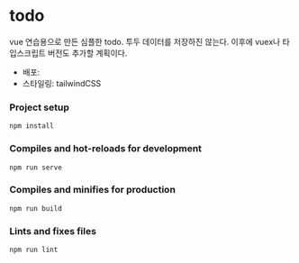 # todo

vue 연습용으로 만든 심플한 todo. 투두 데이터를 저장하진 않는다. 이후에 vuex나 타입스크립트 버전도 추가할 계획이다.

- 배포:
- 스타일링: tailwindCSS

### Project setup

```
npm install
```

### Compiles and hot-reloads for development

```
npm run serve
```

### Compiles and minifies for production

```
npm run build
```

### Lints and fixes files

```
npm run lint
```

